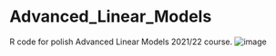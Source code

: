 # Advanced_Linear_Models
R code for polish Advanced Linear Models 2021/22 course.
![image](https://user-images.githubusercontent.com/78501697/172658865-9649c535-3a2e-409c-b736-7eab73bb3dc3.png)


